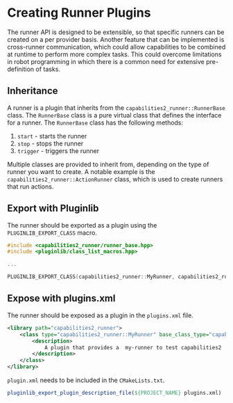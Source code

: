 # Creating Runner Plugins

The runner API is designed to be extensible, so that specific runners can be created on a per provider basis. Another feature that can be implemented is cross-runner communication, which could allow capabilities to be combined at runtime to perform more complex tasks. This could overcome limitations in robot programming in which there is a common need for extensive pre-definition of tasks.

## Inheritance

A runner is a plugin that inherits from the `capabilities2_runner::RunnerBase` class. The `RunnerBase` class is a pure virtual class that defines the interface for a runner. The `RunnerBase` class has the following methods:

1. `start` - starts the runner
1. `stop` - stops the runner
1. `trigger` - triggers the runner

Multiple classes are provided to inherit from, depending on the type of runner you want to create. A notable example is the `capabilities2_runner::ActionRunner` class, which is used to create runners that run actions.

## Export with Pluginlib

The runner should be exported as a plugin using the `PLUGINLIB_EXPORT_CLASS` macro.

```cpp
#include <capabilities2_runner/runner_base.hpp>
#include <pluginlib/class_list_macros.hpp>

...

PLUGINLIB_EXPORT_CLASS(capabilities2_runner::MyRunner, capabilities2_runner::RunnerBase)
```

## Expose with plugins.xml

The runner should be exposed as a plugin in the `plugins.xml` file.

```xml
<library path="capabilities2_runner">
    <class type="capabilities2_runner::MyRunner" base_class_type="capabilities2_runner::RunnerBase">
        <description>
            A plugin that provides a  my-runner to test capabilities2
        </description>
    </class>
</library>
```

`plugin.xml` needs to be included in the `CMakeLists.txt`.

```cmake
pluginlib_export_plugin_description_file(${PROJECT_NAME} plugins.xml)
```
